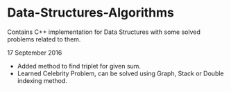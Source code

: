 # Data-Structures-Algorithms

Contains C++ implementation for Data Structures with some solved problems related to them.

17 September 2016
 - Added method to find triplet for given sum.
 - Learned Celebrity Problem, can be solved using Graph, Stack or Double indexing method.
